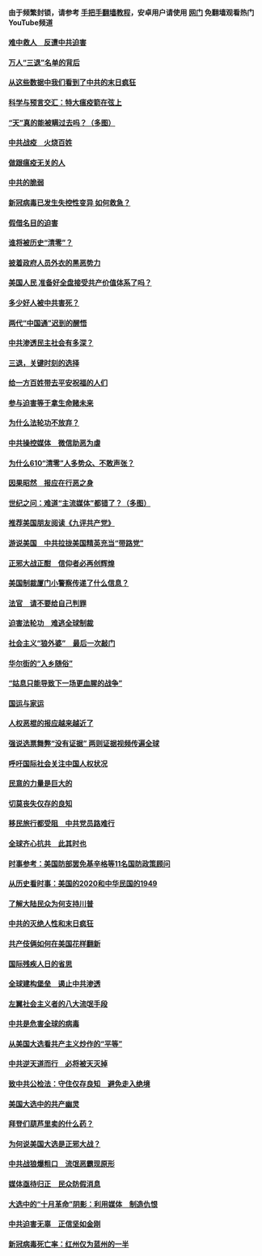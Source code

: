 #### 由于频繁封锁，请参考 [手把手翻墙教程](https://github.com/gfw-breaker/guides/wiki/)，安卓用户请使用 [网门](https://github.com/gfw-breaker/nogfw/blob/master/dl.md?t=01151300) 免翻墙观看热门YouTube频道 

#### [难中救人　反遭中共迫害](../pages/251/418414.md?t=01151300) 

#### [万人“三退”名单的背后](../pages/251/418505.md?t=01151300) 

#### [从这些数据中我们看到了中共的末日疯狂](../pages/251/418420.md?t=01151300) 

#### [科学与预言交汇：特大瘟疫箭在弦上](../pages/251/418266.md?t=01151300) 

#### [“天”真的能被瞒过去吗？（多图）](../pages/251/418308.md?t=01151300) 

#### [中共战疫　火烧百姓](../pages/251/418220.md?t=01151300) 

#### [做跟瘟疫无关的人](../pages/251/418171.md?t=01151300) 

#### [中共的脆弱](../pages/251/418196.md?t=01151300) 

#### [新冠病毒已发生失控性变异 如何救急？](../pages/251/418032.md?t=01151300) 

#### [假借名目的迫害](../pages/251/418055.md?t=01151300) 

#### [谁将被历史“清零”？](../pages/251/417485.md?t=01151300) 

#### [披着政府人员外衣的黑恶势力](../pages/251/417442.md?t=01151300) 

#### [美国人民 准备好全盘接受共产价值体系了吗？](../pages/251/417491.md?t=01151300) 

#### [多少好人被中共害死？](../pages/251/417144.md?t=01151300) 

#### [两代“中国通”迟到的醒悟](../pages/251/417064.md?t=01151300) 

#### [中共渗透民主社会有多深？](../pages/251/417063.md?t=01151300) 

#### [三退，关键时刻的选择](../pages/251/416969.md?t=01151300) 

#### [给一方百姓带去平安祝福的人们](../pages/251/416941.md?t=01151300) 

#### [参与迫害等于拿生命赌未来](../pages/251/416856.md?t=01151300) 

#### [为什么法轮功不放弃？](../pages/251/416864.md?t=01151300) 

#### [中共操控媒体　微信助恶为虐](../pages/251/416724.md?t=01151300) 

#### [为什么610“清零”人多势众、不敢声张？](../pages/251/416632.md?t=01151300) 

#### [因果昭然　报应在行恶之身](../pages/251/416582.md?t=01151300) 

#### [世纪之问：难道“主流媒体”都错了？（多图）](../pages/251/416571.md?t=01151300) 

#### [推荐美国朋友阅读《九评共产党》](../pages/251/416510.md?t=01151300) 

#### [游说美国　中共拉拢美国精英充当“带路党”](../pages/251/416529.md?t=01151300) 

#### [正邪大战正酣　信仰者必再创辉煌](../pages/251/416433.md?t=01151300) 

#### [美国制裁厦门小警察传递了什么信息？](../pages/251/416432.md?t=01151300) 

#### [法官　请不要给自己判罪](../pages/251/416379.md?t=01151300) 

#### [迫害法轮功　难逃全球制裁](../pages/251/416380.md?t=01151300) 

#### [社会主义“狼外婆”　最后一次敲门](../pages/251/416394.md?t=01151300) 

#### [华尔街的“入乡随俗”](../pages/251/416395.md?t=01151300) 

#### [“姑息只能导致下一场更血腥的战争”](../pages/251/416223.md?t=01151300) 

#### [国运与家运](../pages/251/416224.md?t=01151300) 

#### [人权恶棍的报应越来越近了](../pages/251/416276.md?t=01151300) 

#### [强说选票舞弊“没有证据” 两则证据视频传遍全球](../pages/251/416227.md?t=01151300) 

#### [呼吁国际社会关注中国人权状况](../pages/251/416135.md?t=01151300) 

#### [民意的力量是巨大的](../pages/251/416222.md?t=01151300) 

#### [切莫丧失仅存的良知](../pages/251/416134.md?t=01151300) 

#### [移民旅行都受阻　中共党员路难行](../pages/251/416033.md?t=01151300) 

#### [全球齐心抗共　此其时也](../pages/251/415989.md?t=01151300) 

#### [时事参考：美国防部罢免基辛格等11名国防政策顾问](../pages/251/415970.md?t=01151300) 

#### [从历史看时事：美国的2020和中华民国的1949](../pages/251/415949.md?t=01151300) 

#### [了解大陆民众为何支持川普](../pages/251/415950.md?t=01151300) 

#### [中共的灭绝人性和末日疯狂](../pages/251/415944.md?t=01151300) 

#### [共产伎俩如何在美国花样翻新](../pages/251/415908.md?t=01151300) 

#### [国际残疾人日的省思](../pages/251/415849.md?t=01151300) 

#### [全球建构堡垒　遏止中共渗透](../pages/251/415850.md?t=01151300) 

#### [左翼社会主义者的八大流氓手段](../pages/251/415802.md?t=01151300) 

#### [中共是危害全球的病毒](../pages/251/415569.md?t=01151300) 

#### [从美国大选看共产主义炒作的“平等”](../pages/251/415654.md?t=01151300) 

#### [中共逆天道而行　必将被天灭掉](../pages/251/415626.md?t=01151300) 

#### [致中共公检法：守住仅存良知　避免走入绝境](../pages/251/415627.md?t=01151300) 

#### [美国大选中的共产幽灵](../pages/251/415618.md?t=01151300) 

#### [拜登们葫芦里卖的什么药？](../pages/251/415531.md?t=01151300) 

#### [为何说美国大选是正邪大战？](../pages/251/415530.md?t=01151300) 

#### [中共战狼爆粗口　流氓恶霸现原形](../pages/251/415426.md?t=01151300) 

#### [媒体亟待归正　民众防假消息](../pages/251/415402.md?t=01151300) 

#### [大选中的“十月革命”阴影：利用媒体　制造仇恨](../pages/251/415334.md?t=01151300) 

#### [中共迫害无辜　正信坚如金刚](../pages/251/415307.md?t=01151300) 

#### [新冠病毒死亡率：红州仅为蓝州的一半](../pages/251/415164.md?t=01151300) 


